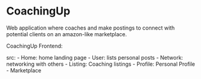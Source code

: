 # CoachingUp
Web application where coaches and make postings to connect with potential clients on an amazon-like marketplace.

CoachingUp Frontend:

src:
    - Home: home landing page
    - User: lists personal posts
    - Network: networking with others
    - Listing: Coaching listings
    - Profile: Personal Profile
    - Marketplace